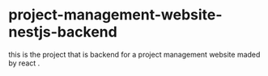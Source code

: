 # project-management-website-nestjs-backend
this is the project that is backend for a project management website maded by react .
